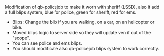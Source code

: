 Modification of qb-policejob to make it worh with sheriff (LSSD), also it add a full blips system, blue for police, green for sheriff, red for ems.

  - Blips: Change the blip if you are walking, on a car, on an helicopter or bike.
  - Moved blips logic to server side so they will update ven if out of the "scope".
  - You can see police and ems blips.
  - You should modificate also qb-policejob blips system to work correctly.





